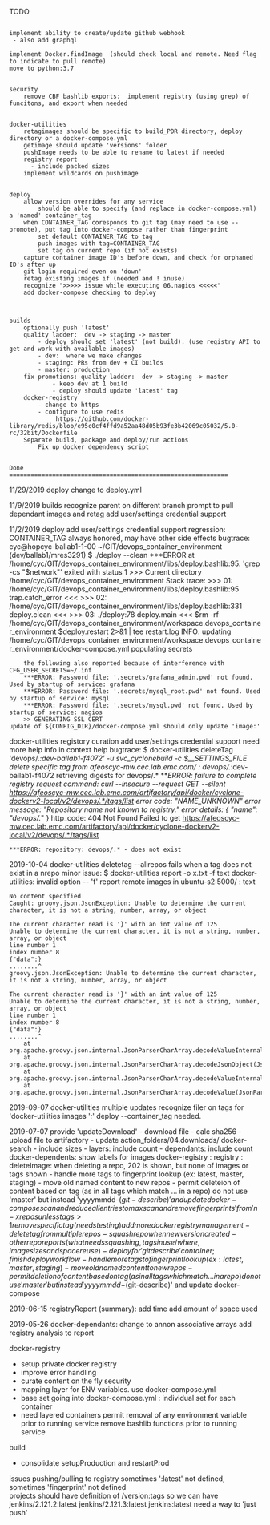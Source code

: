 TODO
```

implement ability to create/update github webhook
 - also add graphql

implement Docker.findImage  (should check local and remote. Need flag to indicate to pull remote)
move to python:3.7


security
    remove CBF bashlib exports:  implement registry (using grep) of funcitons, and export when needed


docker-utilities
    retagimages should be specific to build_PDR directory, deploy directory or a docker-compose.yml
    getimage should update 'versions' folder
    pushImage needs to be able to rename to latest if needed
    registry report
      - include packed sizes
    implement wildcards on pushimage


deploy
    allow version overrides for any service
        should be able to specify (and replace in docker-compose.yml) a 'named' container_tag
    when CONTAINER_TAG coresponds to git tag (may need to use --promote), put tag into docker-compose rather than fingerprint
        set default CONTAINER_TAG to tag
        push images with tag=CONTAINER_TAG
        set tag on current repo (if not exists)
    capture container image ID's before down, and check for orphaned ID's after up
    git login required even on 'down'
    retag existing images if (needed and ! inuse)
    recognize ">>>>> issue while executing 06.nagios <<<<<" 
    add docker-compose checking to deploy



builds
    optionally push 'latest'
    quality ladder:  dev -> staging -> master
        - deploy should set 'latest' (not build). (use registry API to get and work with available images)
        - dev:  where we make changes
        - staging: PRs from dev + CI builds
        - master: production
    fix promotions: quality ladder:  dev -> staging -> master
            - keep dev at 1 build
            - deploy should update 'latest' tag
    docker-registry
        - change to https
        - configure to use redis
             https://github.com/docker-library/redis/blob/e95c0cf4ffd9a52aa48d05b93fe3b42069c05032/5.0-rc/32bit/Dockerfile
    Separate build, package and deploy/run actions
        Fix up docker dependency script


Done
=============================================================
```
11/29/2019
deploy
    change to deploy.yml

11/9/2019
builds
    recognize parent on different branch
	    prompt to pull dependant images and retag
    add user/settings credential support

11/2/2019
deploy
    add user/settings credential support
    regression: CONTAINER_TAG always honored, may have other side effects
    bugtrace:
	    cyc@hopcyc-ballab1-1-00 ~/GIT/devops_container_environment (dev/ballab1/mres3291)
	    $ ./deploy --clean
	    ***ERROR at /home/cyc/GIT/devops_container_environment/libs/deploy.bashlib:95. 'grep -cs "$network"' exited with status 1
	    >>>    Current directory /home/cyc/GIT/devops_container_environment
	    Stack trace:
	    >>>    01: /home/cyc/GIT/devops_container_environment/libs/deploy.bashlib:95 trap.catch_error  <<<
	    >>>    02: /home/cyc/GIT/devops_container_environment/libs/deploy.bashlib:331 deploy.clean  <<<
	    >>>    03: ./deploy:78 deploy.main  <<<
	    $rm -rf /home/cyc/GIT/devops_container_environment/workspace.devops_container_environment
	    $deploy.restart 2>&1 | tee restart.log
	    INFO: updating /home/cyc/GIT/devops_container_environment/workspace.devops_container_environment/docker-compose.yml
	    populating secrets

	    the following also reported because of interference with CFG_USER_SECRETS=~/.inf
	    ***ERROR: Password file: '.secrets/grafana_admin.pwd' not found. Used by startup of service: grafana
	    ***ERROR: Password file: '.secrets/mysql_root.pwd' not found. Used by startup of service: mysql
	    ***ERROR: Password file: '.secrets/mysql.pwd' not found. Used by startup of service: nagios
	    >> GENERATING SSL CERT
    update of ${CONFIG_DIR}/docker-compose.yml should only update 'image:'
docker-utilities
    registory curation
    add user/settings credential support
    need more help info in context help
    bugtrace:
	$ docker-utilities deleteTag 'devops/.*:dev-ballab1-f4072' -u svc_cyclonebuild -c $__SETTINGS_FILE
	delete specific tag from afeoscyc-mw.cec.lab.emc.com/ : devops/.*:dev-ballab1-f4072
	retrieving digests for devops/.*
	***ERROR: failure to complete registry request
	    command:       curl --insecure --request GET --silent https://afeoscyc-mw.cec.lab.emc.com/artifactory/api/docker/cyclone-dockerv2-local/v2/devops/.*/tags/list
	    error code:    "NAME_UNKNOWN"
	    error message: "Repository name not known to registry."
	    error details: {
	  "name": "devops/.*"
	}
	    http_code:     404 Not Found
	    Failed to get https://afeoscyc-mw.cec.lab.emc.com/artifactory/api/docker/cyclone-dockerv2-local/v2/devops/.*/tags/list

	***ERROR: repository: devops/.* - does not exist


2019-10-04
docker-utilities
    deletetag --allrepos fails when a tag does not exist in a nrepo
    minor issue:
	$ docker-utilities report -o x.txt -f text
	docker-utilities: invalid option -- 'f'
	report remote images in ubuntu-s2:5000/  : text

	No content specified
	Caught: groovy.json.JsonException: Unable to determine the current character, it is not a string, number, array, or object

	The current character read is '}' with an int value of 125
	Unable to determine the current character, it is not a string, number, array, or object
	line number 1
	index number 8
	{"data":}
	........^
	groovy.json.JsonException: Unable to determine the current character, it is not a string, number, array, or object

	The current character read is '}' with an int value of 125
	Unable to determine the current character, it is not a string, number, array, or object
	line number 1
	index number 8
	{"data":}
	........^
		at org.apache.groovy.json.internal.JsonParserCharArray.decodeValueInternal(JsonParserCharArray.java:206)
		at org.apache.groovy.json.internal.JsonParserCharArray.decodeJsonObject(JsonParserCharArray.java:132)
		at org.apache.groovy.json.internal.JsonParserCharArray.decodeValueInternal(JsonParserCharArray.java:186)
		at org.apache.groovy.json.internal.JsonParserCharArray.decodeValue(JsonParserCharArray.java:157)


2019-09-07
docker-utilities 
    multiple updates
    recognize filer on tags for 'docker-utilities images '*:*'
deploy
    --container_tag needed. 


2019-07-07
    provide 'updateDownload'
            - download file
            - calc sha256
            - upload file to artifactory
            - update action_folders/04.downloads/
    docker-search
     - include sizes
     - layers: include count
     - dependants: include count
       docker-dependents: show labels for images
    docker-registry
    : registry
    : deleteImage: when deleting a repo, 202 is shown, but none of images or tags shown
        - handle more tags to fingerprint lookup (ex: latest, master, staging)
        - move old named content to new repos
        - permit deleteion of content based on
                tag  (as in all tags which match ... in a repo)
                do not use 'master' but instead 'yyyymmdd-$(git-describe)' and update docker-compose
        scan and reduce all entries to max
        scan and remove fingerprints 'from' n-x repos unless tags > 1
        remove specific tag (needs testing)
        add more docker registry management
            - delete tag from multiple repos
            - squash repo when new version created
            - other repo reports (what needs squashing, tags in use/where, image sizes and space reuse)
            - deploy for 'git describe' container; finish deploy workflow
            - handle more tags to fingerprint lookup (ex: latest, master, staging)
            - move old named content to new repos
            - permit deletion of content based on
                    tag  (as in all tags which match ... in a repo)
                    do not use 'master' but instead 'yyyymmdd-$(git-describe)' and update docker-compose


2019-06-15
registryReport (summary):
        add time
        add amount of space used

2019-05-26
docker-dependants: change to annon associative arrays
add registry analysis to report

docker-registry
- setup private docker registry
- improve error handling
- curate content on the fly
security
- mapping layer for ENV variables.  use docker-compose.yml
- base set going into docker-compose.yml : individual set for each container
- need layered containers
  permit removal of any environment variable prior to running service
  remove bashlib functions prior to running service

build
- consolidate setupProduction and restartProd

issues pushing/pulling to registry
     sometimes ':latest' not defined, sometimes 'fingerprint' not defined                
     projects should have definition of /version:tags
         so we can have
                jenkins/2.121.2:latest
                jenkins/2.121.3:latest
                jenkins:latest
     need a way to 'just push'

```
